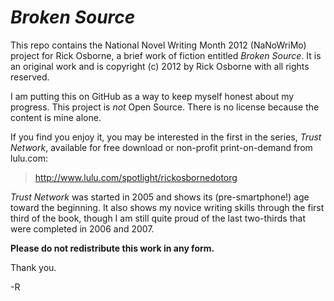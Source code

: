 _Broken Source_
===============

This repo contains the National Novel Writing Month 2012 (NaNoWriMo) project for Rick Osborne, a brief work of fiction entitled _Broken Source_.  It is an original work and is copyright (c) 2012 by Rick Osborne with all rights reserved.

I am putting this on GitHub as a way to keep myself honest about my progress.  This project is _not_ Open Source.  There is no license because the content is mine alone.

If you find you enjoy it, you may be interested in the first in the series, _Trust Network_, available for free download or non-profit print-on-demand from lulu.com:

> http://www.lulu.com/spotlight/rickosbornedotorg

_Trust Network_ was started in 2005 and shows its (pre-smartphone!) age toward the beginning.  It also shows my novice writing skills through the first third of the book, though I am still quite proud of the last two-thirds that were completed in 2006 and 2007.

**Please do not redistribute this work in any form.**

Thank you.

-R
